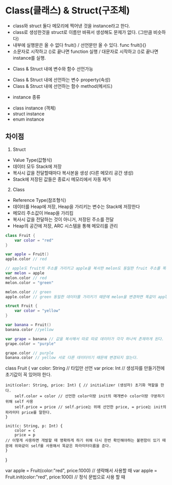# Class(클래스) & Struct(구조체)
- class와 struct 둘다 메모리에 찍어낸 것을 instance라고 한다.
- class로 생성한것을 struct로 이름만 바꿔서 생성해도 문제가 없다. (그만큼 비슷하다)
- 내부에 실행문은 올 수 없다 fruit() / 선언문만 올 수 있다. func fruit(){}
- 소문자로 시작하고 ()로 끝나면 function 실행 / 대문자로 시작하고 ()로 끝나면 instance를 실행.

* Class & Struct 내에 변수와 함수 선언가능
- Class & Struct 내에 선언하는 변수 property(속성)
- Class & Struct 내에 선언하는 함수 method(메서드)

* instance 종류
- class instance (객체)
- struct instance
- enum instance


## 차이점
1) Struct
- Value Type(값형식)
- 데이터 모두 Stack에 저장
- 복사시 값을 전달할때마다 복사본을 생성 (다른 메모리 공간 생성)
- Stack에 저장된 값들은 종료시 메모리에서 자동 제거

2) Class
- Reference Type(참조형식)
- 데이터를 Heap에 저장, Heap을 가리키는 변수는 Stack에 저장한다
- 메모리 주소값이 Heap을 가리킴
- 복사시 값을 전달하는 것이 아니거, 저장된 주소를 전달
- Heap의 공간에 저장, ARC 시스템을 통해 메모리를 관리

```swift
class Fruit {
    var color = "red"
}

var apple = Fruit()
apple.color // red

// apple도 fruit의 주소를 가리키고 apple을 복사한 melon도 동일한 fruit 주소를 똑같이 가리킨다.
var melon = apple 
melon.color // red
melon.color = "green"

melon.color // green 
apple.color // green 동일한 데이터를 가리키기 때문에 melon을 변경하면 똑같이 apple도 변경된다.
```

```swift
struct Fruit {
    var color = "yellow"
}

var banana = Fruit()
banana.color //yellow

var grape = banana // 값을 복사해서 따로 따로 데이터가 각각 하나씩 존재하게 된다.
grape.color = "purple"

grape.color // purple
banana.color // yellow 서로 다른 데이터이기 때문에 변경되지 않는다.
```

class Fruit {
    var color: String // 타입만 선언
    var price: Int // 생성자를 만들기전에 초기값이 꼭 있어야 한다.
    
    init(color: String, price: Int) { // initializer (생성자) 초기화 역할을 한다.
        self.color = color // 선언한 color이랑 init의 매개변수 color이랑 구분하기 위해 self 사용
        self.price = price // self.price는 위에 선언한 price, = price는 init의 파라미터 price를 말한다.
    }
    
    init(c: String, p: Int) {
        color = c
        price = p
    // 이렇게 사용하면 개발할 때 명확하게 하기 위해 다시 한번 확인해야하는 불편함이 있기 때문에 위와같이 self를 사용해서 똑같은 파라미터이름을 준다.
    }
    
    
}

var apple = Fruit(color:"red", price:1000) // 생략해서 사용할 때
var apple = Fruit.init(color:"red", price:1000) // 정식 문법으로 사용 할 때
